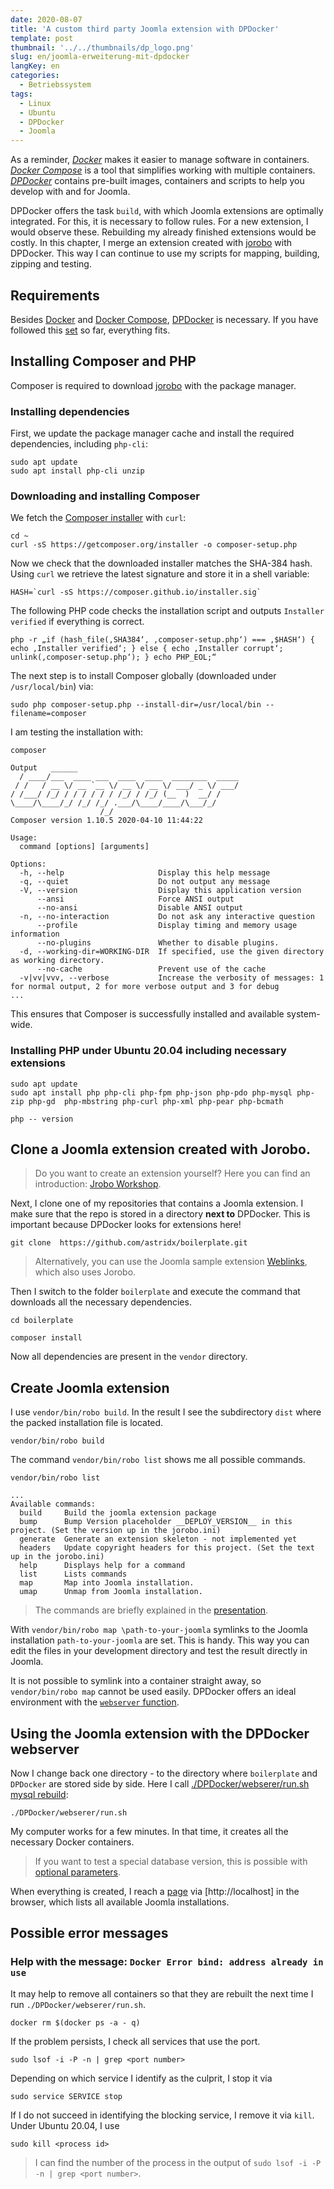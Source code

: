 ```yaml
---
date: 2020-08-07
title: 'A custom third party Joomla extension with DPDocker'
template: post
thumbnail: '../../thumbnails/dp_logo.png'
slug: en/joomla-erweiterung-mit-dpdocker
langKey: en
categories:
  - Betriebssystem
tags:
  - Linux
  - Ubuntu
  - DPDocker
  - Joomla
---
```


As a reminder, [_Docker_](/ubuntu-dpdocker/) makes it easier to manage software in containers. [_Docker Compose_](/ubuntu-docker-compose-einrichten) is a tool that simplifies working with multiple containers. [_DPDocker_](/ubuntu-dpdocker) contains pre-built images, containers and scripts to help you develop with and for Joomla.

DPDocker offers the task `build`, with which Joomla extensions are optimally integrated. For this, it is necessary to follow rules. For a new extension, I would observe these. Rebuilding my already finished extensions would be costly. In this chapter, I merge an extension created with [jorobo](https://packagist.org/packages/astridx/jorobo) with DPDocker. This way I can continue to use my scripts for mapping, building, zipping and testing.

## Requirements

Besides [Docker](/ubuntu-docker-setup) and [Docker Compose](/ubuntu-docker-compose-setup), [DPDocker](https://github.com/Digital-Peak/DPDocker.git) is necessary. If you have followed this [set](my-ubuntu-computer-themes/) so far, everything fits.

## Installing Composer and PHP

Composer is required to download [jorobo](https://packagist.org/packages/astridx/jorobo) with the package manager.

### Installing dependencies

First, we update the package manager cache and install the required dependencies, including `php-cli`:

```
sudo apt update
sudo apt install php-cli unzip
```

### Downloading and installing Composer

We fetch the [Composer installer](https://getcomposer.org/installer) with `curl`:

```
cd ~
curl -sS https://getcomposer.org/installer -o composer-setup.php

```

Now we check that the downloaded installer matches the SHA-384 hash. Using `curl` we retrieve the latest signature and store it in a shell variable:

```
HASH=`curl -sS https://composer.github.io/installer.sig`

```

The following PHP code checks the installation script and outputs `Installer verified` if everything is correct.

```
php -r „if (hash_file(‚SHA384‘, ‚composer-setup.php‘) === ‚$HASH‘) { echo ‚Installer verified‘; } else { echo ‚Installer corrupt‘; unlink(‚composer-setup.php‘); } echo PHP_EOL;“

```

The next step is to install Composer globally (downloaded under `/usr/local/bin`) via:

```
sudo php composer-setup.php --install-dir=/usr/local/bin --filename=composer

```

I am testing the installation with:

```
composer

```

```
Output   ______
  / ____/___  ____ ___  ____  ____  ________  _____
 / /   / __ \/ __ `__ \/ __ \/ __ \/ ___/ _ \/ ___/
/ /___/ /_/ / / / / / / /_/ / /_/ (__  )  __/ /
\____/\____/_/ /_/ /_/ .___/\____/____/\___/_/
                    /_/
Composer version 1.10.5 2020-04-10 11:44:22

Usage:
  command [options] [arguments]

Options:
  -h, --help                     Display this help message
  -q, --quiet                    Do not output any message
  -V, --version                  Display this application version
      --ansi                     Force ANSI output
      --no-ansi                  Disable ANSI output
  -n, --no-interaction           Do not ask any interactive question
      --profile                  Display timing and memory usage information
      --no-plugins               Whether to disable plugins.
  -d, --working-dir=WORKING-DIR  If specified, use the given directory as working directory.
      --no-cache                 Prevent use of the cache
  -v|vv|vvv, --verbose           Increase the verbosity of messages: 1 for normal output, 2 for more verbose output and 3 for debug
...

```

This ensures that Composer is successfully installed and available system-wide.

### Installing PHP under Ubuntu 20.04 including necessary extensions

```
sudo apt update
sudo apt install php php-cli php-fpm php-json php-pdo php-mysql php-zip php-gd  php-mbstring php-curl php-xml php-pear php-bcmath
```

```
php -- version
```

## Clone a Joomla extension created with Jorobo.

> Do you want to create an extension yourself? Here you can find an introduction: [Jrobo Workshop](https://astridx.github.io/9997_jorobo/presentation/index.html#/).

Next, I clone one of my repositories that contains a Joomla extension. I make sure that the repo is stored in a directory **next to** DPDocker. This is important because DPDocker looks for extensions here!

```
git clone  https://github.com/astridx/boilerplate.git
```

> Alternatively, you can use the Joomla sample extension [Weblinks](https://github.com/joomla-extensions/weblinks), which also uses Jorobo.

Then I switch to the folder `boilerplate` and execute the command that downloads all the necessary dependencies.

```
cd boilerplate

composer install
```

Now all dependencies are present in the `vendor` directory.

## Create Joomla extension

I use `vendor/bin/robo build`. In the result I see the subdirectory `dist` where the packed installation file is located.

```
vendor/bin/robo build
```

The command `vendor/bin/robo list` shows me all possible commands.

```
vendor/bin/robo list

...
Available commands:
  build     Build the joomla extension package
  bump      Bump Version placeholder __DEPLOY_VERSION__ in this project. (Set the version up in the jorobo.ini)
  generate  Generate an extension skeleton - not implemented yet
  headers   Update copyright headers for this project. (Set the text up in the jorobo.ini)
  help      Displays help for a command
  list      Lists commands
  map       Map into Joomla installation.
  umap      Unmap from Joomla installation.
```

> The commands are briefly explained in the [presentation](https://astridx.github.io/9997_jorobo/presentation/index.html#/).

With `vendor/bin/robo map \path-to-your-joomla` symlinks to the Joomla installation `path-to-your-joomla` are set. This is handy. This way you can edit the files in your development directory and test the result directly in Joomla.

It is not possible to symlink into a container straight away, so `vendor/bin/robo map` cannot be used easily. DPDocker offers an ideal environment with the [`webserver` function](https://github.com/Digital-Peak/DPDocker/tree/master/webserver#webserver-task).

## Using the Joomla extension with the DPDocker webserver

Now I change back one directory - to the directory where `boilerplate` and `DPDocker` are stored side by side. Here I call [./DPDocker/webserer/run.sh mysql rebuild](https://github.com/Digital-Peak/DPDocker/tree/master/webserver#execute):

```
./DPDocker/webserer/run.sh
```

My computer works for a few minutes. In that time, it creates all the necessary Docker containers.

> If you want to test a special database version, this is possible with [optional parameters](https://github.com/Digital-Peak/DPDocker/tree/master/webserver#execute).

When everything is created, I reach a [page](https://github.com/Digital-Peak/DPDocker/blob/main/webserver/scripts/index.php) via [http://localhost] in the browser, which lists all available Joomla installations.

## Possible error messages

### Help with the message: `Docker Error bind: address already in use`

It may help to remove all containers so that they are rebuilt the next time I run `./DPDocker/webserer/run.sh`.

```
docker rm $(docker ps -a - q)
```

If the problem persists, I check all services that use the port.

```
sudo lsof -i -P -n | grep <port number>
```

Depending on which service I identify as the culprit, I stop it via

```
sudo service SERVICE stop
```

If I do not succeed in identifying the blocking service, I remove it via `kill`. Under Ubuntu 20.04, I use

```
sudo kill <process id>
```

> I can find the number of the process in the output of `sudo lsof -i -P -n | grep <port number>`.
